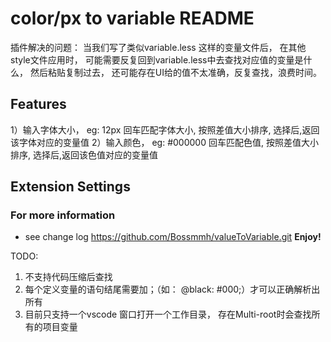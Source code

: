 # color/px to variable README
插件解决的问题：
    当我们写了类似variable.less 这样的变量文件后， 在其他style文件应用时， 可能需要反复回到variable.less中去查找对应值的变量是什么， 然后粘贴复制过去， 还可能存在UI给的值不太准确，反复查找，浪费时间。

## Features
<!-- 输入值，回车查找变量值 -->
1）输入字体大小， eg: 12px 回车匹配字体大小, 按照差值大小排序, 选择后,返回该字体对应的变量值
2）输入颜色， eg: #000000 回车匹配色值, 按照差值大小排序, 选择后,返回该色值对应的变量值


## Extension Settings

### For more information

* see change log https://github.com/Bossmmh/valueToVariable.git
**Enjoy!**

TODO:
1. 不支持代码压缩后查找
2. 每个定义变量的语句结尾需要加；（如： @black: #000;）才可以正确解析出所有
3. 目前只支持一个vscode 窗口打开一个工作目录， 存在Multi-root时会查找所有的项目变量
